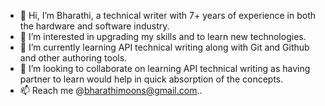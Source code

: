 - 👋 Hi, I’m Bharathi, a technical writer with 7+ years of experience in both the hardware and software industry.
- 👀 I’m interested in upgrading my skills and to learn new technologies.
- 🌱 I’m currently learning API technical writing along with Git and Github and other authoring tools.
- 💞️ I’m looking to collaborate on learning API technical writing as having partner to learn would help in quick absorption of the concepts.
- 📫 Reach me @bharathimoons@gmail.com..

<!---
bharathimoons/bharathimoons is a ✨ special ✨ repository because its `README.md` (this file) appears on your GitHub profile.
You can click the Preview link to take a look at your changes.
--->
